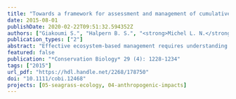 ```yaml
---
title: "Towards a framework for assessment and management of cumulative human impacts on marine food webs"
date: 2015-08-01
publishDate: 2020-02-22T09:51:32.594352Z
authors: ["Giakoumi S.", "Halpern B. S.", "<strong>Michel L. N.</strong>", "Gobert S.", "Sini M.", "Boudouresque C.-F.", "Gambi M.-C.", "Katsanevakis S.", "Lejeune P.", "Montefalcone M.", "Pergent G.", "Pergent-Martini C.", "Sanchez-Jerez P.", "Velimirov B.", "Vizzini S.", "Abadie A.", "Coll M.", "Guidetti P.", "Micheli F.", "Possingham H. P"]
publication_types: ["2"]
abstract: "Effective ecosystem‐based management requires understanding ecosystem responses to multiple human threats, rather than focusing on single threats. To understand ecosystem responses to anthropogenic threats holistically, it is necessary to know how threats affect different components within ecosystems and ultimately alter ecosystem functioning. We used a case study of a Mediterranean seagrass (*Posidonia oceanica*) food web and expert knowledge elicitation in an application of the initial steps of a framework for assessment of cumulative human impacts on food webs. We produced a conceptual seagrass food web model, determined the main trophic relationships, identified the main threats to the food web components, and assessed the components’ vulnerability to those threats. Some threats had high (e.g., coastal infrastructure) or low impacts (e.g., agricultural runoff) on all food web components, whereas others (e.g., introduced carnivores) had very different impacts on each component. Partitioning the ecosystem into its components enabled us to identify threats previously overlooked and to reevaluate the importance of threats commonly perceived as major. By incorporating this understanding of system vulnerability with data on changes in the state of each threat (e.g., decreasing domestic pollution and increasing fishing) into a food web model, managers may be better able to estimate and predict cumulative human impacts on ecosystems and to prioritize conservation actions."
featured: false
publication: "*Conservation Biology* 29 (4): 1228-1234"
tags: ["2015"]
url_pdf: "https://hdl.handle.net/2268/178750"
doi: "10.1111/cobi.12468"
projects: [05-seagrass-ecology, 04-anthropogenic-impacts]
---
```


